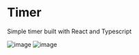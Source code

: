 # Timer
Simple timer built with React and Typescript

![image](https://github.com/shresthashreejan/timer/assets/79634187/8ecd42cc-6694-4890-8110-f98008e96cd6)
![image](https://github.com/shresthashreejan/timer/assets/79634187/10539b99-f07f-4551-8382-e73bf91e2307)
